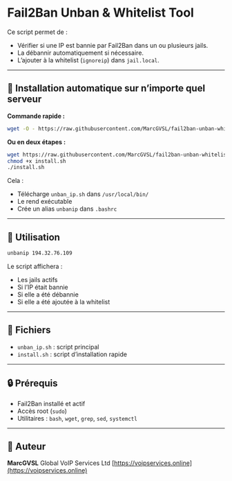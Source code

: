# Fail2Ban Unban & Whitelist Tool

Ce script permet de :

* Vérifier si une IP est bannie par Fail2Ban dans un ou plusieurs jails.
* La débannir automatiquement si nécessaire.
* L’ajouter à la whitelist (`ignoreip`) dans `jail.local`.

---

## 🔧 Installation automatique sur n’importe quel serveur

**Commande rapide :**

```bash
wget -O - https://raw.githubusercontent.com/MarcGVSL/fail2ban-unban-whitelist-tool/main/install.sh | bash
```

**Ou en deux étapes :**

```bash
wget https://raw.githubusercontent.com/MarcGVSL/fail2ban-unban-whitelist-tool/main/install.sh
chmod +x install.sh
./install.sh
```

Cela :

* Télécharge `unban_ip.sh` dans `/usr/local/bin/`
* Le rend exécutable
* Crée un alias `unbanip` dans `.bashrc`

---

## 🚀 Utilisation

```bash
unbanip 194.32.76.109
```

Le script affichera :

* Les jails actifs
* Si l’IP était bannie
* Si elle a été débannie
* Si elle a été ajoutée à la whitelist

---

## 📁 Fichiers

* `unban_ip.sh` : script principal
* `install.sh` : script d’installation rapide

---

## 🔒 Prérequis

* Fail2Ban installé et actif
* Accès root (`sudo`)
* Utilitaires : `bash`, `wget`, `grep`, `sed`, `systemctl`

---

## 👤 Auteur

**MarcGVSL**
Global VoIP Services Ltd
[https://voipservices.online](https://voipservices.online)
